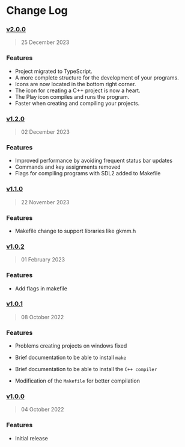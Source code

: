 # Change Log

### [v2.0.0](https://github.com/drizzy/code-make/releases/tag/v2.0.0)

> 25 December 2023

### Features

- Project migrated to TypeScript. 
- A more complete structure for the development of your programs. 
- Icons are now located in the bottom right corner. 
- The icon for creating a C++ project is now a heart. 
- The Play icon compiles and runs the program. 
- Faster when creating and compiling your projects.

### [v1.2.0](https://github.com/drizzy/code-make/releases/tag/v1.2.0)

> 02 December 2023

### Features

- Improved performance by avoiding frequent status bar updates
- Commands and key assignments removed
- Flags for compiling programs with SDL2 added to Makefile

### [v1.1.0](https://github.com/drizzy/code-make/releases/tag/v1.1.0)

> 22 November 2023

### Features

- Makefile change to support libraries like gkmm.h

### [v1.0.2](https://github.com/drizzy/code-make/releases/tag/v1.0.2)

> 01 February 2023

### Features

- Add flags in makefile

### [v1.0.1](https://github.com/drizzy/code-make/releases/tag/v1.0.1)

> 08 October 2022

### Features

- Problems creating projects on windows fixed

- Brief documentation to be able to install `make`

- Brief documentation to be able to install the `C++ compiler`

- Modification of the `Makefile` for better compilation

### [v1.0.0](https://github.com/drizzy/code-make/releases/tag/v1.0.0)

> 04 October 2022

### Features

- Initial release